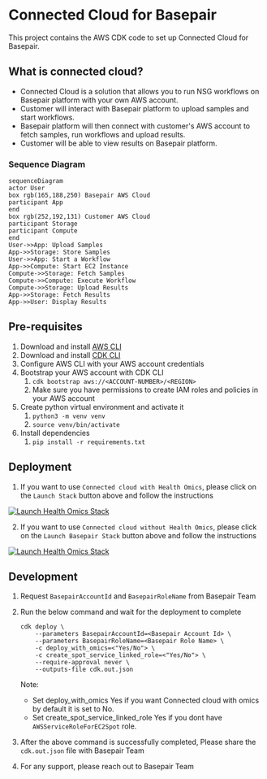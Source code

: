 
# Connected Cloud for Basepair

This project contains the AWS CDK code to set up Connected Cloud for Basepair.

## What is connected cloud?

* Connected Cloud is a solution that allows you to run NSG workflows on Basepair platform with your own AWS account.
* Customer will interact with Basepair platform to upload samples and start workflows. 
* Basepair platform will then connect with customer's AWS account to fetch samples, run workflows and upload results.
* Customer will be able to view results on Basepair platform.

### Sequence Diagram

```mermaid
sequenceDiagram
actor User
box rgb(165,188,250) Basepair AWS Cloud
participant App
end
box rgb(252,192,131) Customer AWS Cloud
participant Storage
participant Compute
end
User->>App: Upload Samples
App->>Storage: Store Samples
User->>App: Start a Workflow
App->>Compute: Start EC2 Instance
Compute->>Storage: Fetch Samples
Compute->>Compute: Execute Workflow
Compute->>Storage: Upload Results
App->>Storage: Fetch Results
App->>User: Display Results
```

## Pre-requisites
1. Download and install [AWS CLI](https://docs.aws.amazon.com/cli/latest/userguide/install-cliv2.html)
2. Download and install [CDK CLI](https://docs.aws.amazon.com/cdk/latest/guide/getting_started.html#getting_started_install)
3. Configure AWS CLI with your AWS account credentials
4. Bootstrap your AWS account with CDK CLI 
   1. `cdk bootstrap aws://<ACCOUNT-NUMBER>/<REGION>`
   2. Make sure you have permissions to create IAM roles and policies in your AWS account 
5. Create python virtual environment and activate it
   1. `python3 -m venv venv`
   2. `source venv/bin/activate`
6. Install dependencies
   1. `pip install -r requirements.txt`

## Deployment

1. If you want to use `Connected cloud with Health Omics`, please click on the `Launch Stack` button above and follow the instructions

<a href="https://console.aws.amazon.com/cloudformation/home?region=region#/stacks/new?stackName=BasepairConnectedCloud&templateURL=https://bp-publc.s3.amazonaws.com/cfn-mp-ql-basepair-ngs-ho-payg.yml"><img alt="Launch Health Omics Stack" src="https://cdn.rawgit.com/buildkite/cloudformation-launch-stack-button-svg/master/launch-stack.svg"></a>

2. If you want to use `Connected cloud without Health Omics`, please click on the `Launch Basepair Stack` button above and follow the instructions

<a href="https://console.aws.amazon.com/cloudformation/home?region=region#/stacks/new?stackName=BasepairConnectedCloud&templateURL=https://bp-publc.s3.amazonaws.com/cfn-mp-ql-basepair-ngs-payg.yml"><img alt="Launch Health Omics Stack" src="https://cdn.rawgit.com/buildkite/cloudformation-launch-stack-button-svg/master/launch-stack.svg"></a>

## Development

1. Request `BasepairAccountId` and `BasepairRoleName` from Basepair Team
2. Run the below command and wait for the deployment to complete
   ```
   cdk deploy \
       --parameters BasepairAccountId=<Basepair Account Id> \
       --parameters BasepairRoleName=<Basepair Role Name> \
       -c deploy_with_omics=<"Yes/No"> \
       -c create_spot_service_linked_role=<"Yes/No"> \
       --require-approval never \ 
       --outputs-file cdk.out.json
   ```
   Note:
   * Set deploy_with_omics Yes if you want Connected cloud with omics by default it is set to No.
   * Set create_spot_service_linked_role Yes if you dont have `AWSServiceRoleForEC2Spot` role.

3. After the above command is successfully completed, Please share the `cdk.out.json` file with Basepair Team
4. For any support, please reach out to Basepair Team



